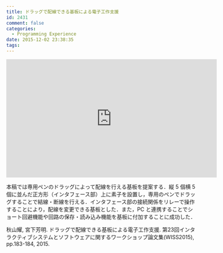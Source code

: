 ```yaml
---
title: ドラッグで配線できる基板による電子工作支援
id: 2431
comment: false
categories:
  - Programming Experience
date: 2015-12-02 23:38:35
tags:
---
```



<iframe width="560" height="315" src="https://www.youtube.com/embed/1CRq5bLOMLU" frameborder="0" allowfullscreen></iframe>

<!--more-->

本稿では専用ペンのドラッグによって配線を行える基板を提案する．縦 5 個横 5 個に並んだ正方形（インタフェース部）上に素子を設置し，専用のペンでドラッグすることで結線・断線を行える．インタフェース部の接続関係をリレーで操作することにより，配線を変更できる基板とした．また，PC と連携することでショート回避機能や回路の保存・読み込み機能を基板に付加することに成功した．

秋山耀, 宮下芳明. ドラッグで配線できる基板による電子工作支援. 第23回インタラクティブシステムとソフトウェアに関するワークショップ論文集(WISS2015), pp.183-184, 2015.
